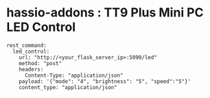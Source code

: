 # hassio-addons : TT9 Plus Mini PC LED Control
```
rest_command:
  led_control:
    url: "http://<your_flask_server_ip>:5090/led"
    method: "post"
    headers:
      Content-Type: "application/json"
    payload: '{"mode": "4", "brightness": "5", "speed":"5"}'
    content_type: "application/json"

```